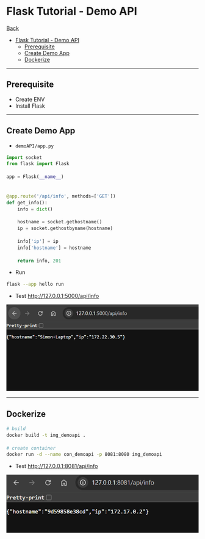 # Flask Tutorial - Demo API

[Back](../../README.md)

- [Flask Tutorial - Demo API](#flask-tutorial---demo-api)
  - [Prerequisite](#prerequisite)
  - [Create Demo App](#create-demo-app)
  - [Dockerize](#dockerize)

---

## Prerequisite

- Create ENV
- Install Flask

---

## Create Demo App

- `demoAPI/app.py`

```py
import socket
from flask import Flask

app = Flask(__name__)


@app.route('/api/info', methods=['GET'])
def get_info():
    info = dict()

    hostname = socket.gethostname()
    ip = socket.gethostbyname(hostname)

    info['ip'] = ip
    info['hostname'] = hostname

    return info, 201
```

- Run

```sh
flask --app hello run
```

- Test http://127.0.0.1:5000/api/info

![pic](./pic/demo01.png)

---

## Dockerize

```sh
# build
docker build -t img_demoapi .

# create container
docker run -d --name con_demoapi -p 8081:8080 img_demoapi
```

- Test http://127.0.0.1:8081/api/info

![pic](./pic/demo02.png)
